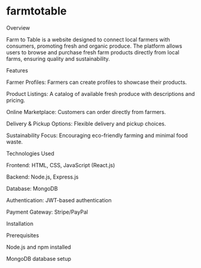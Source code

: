 # farmtotable
Overview

Farm to Table is a website designed to connect local farmers with consumers, promoting fresh and organic produce. The platform allows users to browse and purchase fresh farm products directly from local farms, ensuring quality and sustainability.

Features

Farmer Profiles: Farmers can create profiles to showcase their products.

Product Listings: A catalog of available fresh produce with descriptions and pricing.

Online Marketplace: Customers can order directly from farmers.

Delivery & Pickup Options: Flexible delivery and pickup choices.

Sustainability Focus: Encouraging eco-friendly farming and minimal food waste.

Technologies Used

Frontend: HTML, CSS, JavaScript (React.js)

Backend: Node.js, Express.js

Database: MongoDB

Authentication: JWT-based authentication

Payment Gateway: Stripe/PayPal

Installation

Prerequisites

Node.js and npm installed

MongoDB database setup
